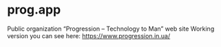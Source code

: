 # prog.app
Public organization “Progression – Technology to Man” web site
Working version you can see here: https://www.progression.in.ua/

